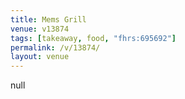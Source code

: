```yaml
---
title: Mems Grill
venue: v13874
tags: [takeaway, food, "fhrs:695692"]
permalink: /v/13874/
layout: venue
---
```

null